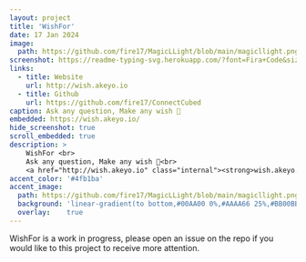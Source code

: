 ```yaml
---
layout: project
title: 'WishFor'
date: 17 Jan 2024
image:  
  path: https://github.com/fire17/MagicLLight/blob/main/magicllight.png?raw=true
screenshot: https://readme-typing-svg.herokuapp.com/?font=Fira+Code&size=20&duration=1000&pause=1&color=DA31F7&background=000000&multiline=true&repeat=false&random=false&width=740&height=80&lines=WishFor
links:
  - title: Website
    url: http://wish.akeyo.io
  - title: Github
    url: https://github.com/fire17/ConnectCubed
caption: Ask any question, Make any wish 💚
embedded: https://wish.akeyo.io/
hide_screenshot: true
scroll_embedded: true
description: >
    WishFor <br>
    Ask any question, Make any wish 💚<br>
    <a href="http://wish.akeyo.io" class="internal"><strong>wish.akeyo.io</strong></a>
accent_color: '#4fb1ba'
accent_image:
  path: https://github.com/fire17/MagicLLight/blob/main/magicllight.png?raw=true
  background: 'linear-gradient(to bottom,#00AA00 0%,#AAAA66 25%,#BB00BB 50%,#3c929e 70%,#ffffff 100%)'
  overlay:    true
---
```

<!-- path: https://github.com/fire17/MagicLLight/blob/main/magicllight.png?raw=true -->
<!-- background: 'linear-gradient(to bottom,#00AA00 0%,#AAAA66 25%,#BB00BB 50%,#3c929e 70%,#ffffff 100%)' -->
<!-- embedded: https://ConnectCubed.akeyo.io/ -->
<!-- embedded_bottom: https://ConnectCubed.akeyo.io/ -->
WishFor is a work in progress, please open an issue on the repo if you would like to this project to receive more attention.

<!-- <a href="http://danilator.wholesome.garden" class="internal"><strong>Danilator.Wholesome.Garden</strong></a> -->
